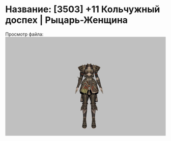 # Название: [3503] +11 Кольчужный доспех | Рыцарь-Женщина

Просмотр файла:
![p010006.png](p010006.png)